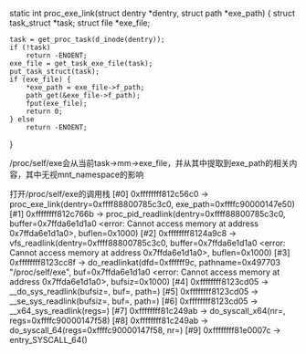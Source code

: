 static int proc_exe_link(struct dentry *dentry, struct path *exe_path)
{
	struct task_struct *task;
	struct file *exe_file;

	task = get_proc_task(d_inode(dentry));
	if (!task)
		return -ENOENT;
	exe_file = get_task_exe_file(task);
	put_task_struct(task);
	if (exe_file) {
		*exe_path = exe_file->f_path;
		path_get(&exe_file->f_path);
		fput(exe_file);
		return 0;
	} else
		return -ENOENT;
}

/proc/self/exe会从当前task->mm->exe_file，并从其中提取到exe_path的相关内容，其中无视mnt_namespace的影响

打开/proc/self/exe的调用栈
[#0] 0xffffffff812c56c0 → proc_exe_link(dentry=0xffff88800785c3c0, exe_path=0xffffc90000147e50)
[#1] 0xffffffff812c766b → proc_pid_readlink(dentry=0xffff88800785c3c0, buffer=0x7ffda6e1d1a0 <error: Cannot access memory at address 0x7ffda6e1d1a0>, buflen=0x1000)
[#2] 0xffffffff8124a9c8 → vfs_readlink(dentry=0xffff88800785c3c0, buffer=0x7ffda6e1d1a0 <error: Cannot access memory at address 0x7ffda6e1d1a0>, buflen=0x1000)
[#3] 0xffffffff8123cc8f → do_readlinkat(dfd=0xffffff9c, pathname=0x497703 "/proc/self/exe", buf=0x7ffda6e1d1a0 <error: Cannot access memory at address 0x7ffda6e1d1a0>, bufsiz=0x1000)
[#4] 0xffffffff8123cd05 → __do_sys_readlink(bufsiz=<optimized out>, buf=<optimized out>, path=<optimized out>)
[#5] 0xffffffff8123cd05 → __se_sys_readlink(bufsiz=<optimized out>, buf=<optimized out>, path=<optimized out>)
[#6] 0xffffffff8123cd05 → __x64_sys_readlink(regs=<optimized out>)
[#7] 0xffffffff81c249ab → do_syscall_x64(nr=<optimized out>, regs=0xffffc90000147f58)
[#8] 0xffffffff81c249ab → do_syscall_64(regs=0xffffc90000147f58, nr=<optimized out>)
[#9] 0xffffffff81e0007c → entry_SYSCALL_64()


